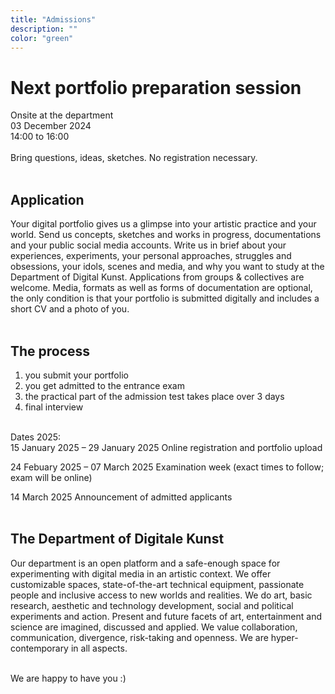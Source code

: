 ```yaml
---
title: "Admissions"
description: ""
color: "green"
---
```

# Next portfolio preparation session 
Onsite at the department
<br/>
03 December 2024
<br/>
14:00 to 16:00
<br/>
<br/>
Bring questions, ideas, sketches. No registration necessary.
<br/>
<br/>
## Application
Your digital portfolio gives us a glimpse into your artistic practice and your world. Send us concepts, sketches and works in progress, documentations and your public social media accounts. Write us in brief about your experiences, experiments, your personal approaches, struggles and obsessions, your idols, scenes and media, and why you want to study at the Department of Digital Kunst. Applications from groups & collectives are welcome. Media, formats as well as forms of documentation are optional, the only condition is that your portfolio is submitted digitally and includes a short CV and a photo of you.
<br/>
<br/>
## The process
1. you submit your portfolio
2. you get admitted to the entrance exam
3. the practical part of the admission test takes place over 3 days
4. final interview
<br/>
Dates 2025:
<br/>
15 January 2025 – 29 January 2025
Online registration and portfolio upload

24 Febuary 2025 – 07 March 2025
Examination week (exact times to follow; exam will be online)

14 March 2025
Announcement of admitted applicants
<br/>
<br/>
## The Department of Digitale Kunst
Our department is an open platform and a safe-enough space for experimenting with digital media in an artistic context. We offer customizable spaces, state-of-the-art technical equipment, passionate people and inclusive access to new worlds and realities. We do art, basic research, aesthetic and technology development, social and political experiments and action. Present and future facets of art, entertainment and science are imagined, discussed and applied. We value collaboration, communication, divergence, risk-taking and openness. We are hyper-contemporary in all aspects.
<br/>
<br/>

 

 
We are happy to have you :)
 
 
